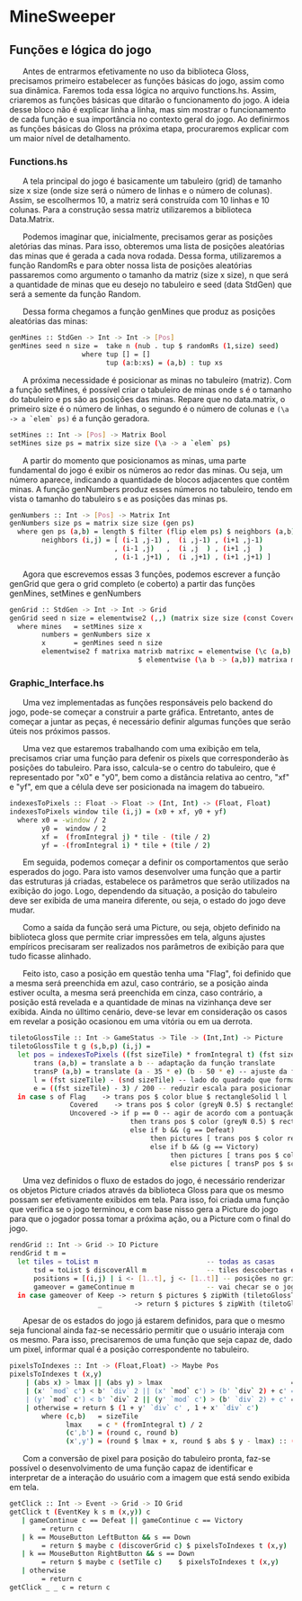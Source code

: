 # MineSweeper


## Funções e lógica do jogo


&nbsp;&nbsp;&nbsp;&nbsp;&nbsp;&nbsp;Antes de entrarmos efetivamente no uso da biblioteca Gloss, precisamos primeiro estabelecer as funções básicas do jogo, assim como sua dinâmica. Faremos toda essa lógica no arquivo functions.hs. Assim, criaremos as funções básicas que ditarão o funcionamento do jogo. A ideia desse bloco não é explicar linha a linha, mas sim mostrar o funcionamento de cada função e sua importância no contexto geral do jogo. Ao definirmos as funções básicas do Gloss na próxima etapa, procuraremos explicar com um maior nível de detalhamento.


### Functions.hs


&nbsp;&nbsp;&nbsp;&nbsp;&nbsp;&nbsp;A tela principal do jogo é basicamente um tabuleiro (grid) de tamanho size x size (onde size será o número de linhas e o número de colunas). Assim, se escolhermos 10, a matriz será construída com 10 linhas e 10 colunas. Para a construção sessa matriz utilizaremos a biblioteca Data.Matrix.

&nbsp;&nbsp;&nbsp;&nbsp;&nbsp;&nbsp;Podemos imaginar que, inicialmente, precisamos gerar as posições aletórias das minas. Para isso, obteremos uma lista de posições aleatórias das minas que é gerada a cada nova rodada. Dessa forma, utilizaremos a função RandomRs e para obter nossa lista de posições aleatórias passaremos como argumento o tamanho da matriz (size x size), n que será a quantidade de minas que eu desejo no tabuleiro e seed (data StdGen) que será a semente da função Random.

&nbsp;&nbsp;&nbsp;&nbsp;&nbsp;&nbsp;Dessa forma chegamos a função genMines que produz as posições aleatórias das minas:

```sh
genMines :: StdGen -> Int -> Int -> [Pos]
genMines seed n size =  take n (nub . tup $ randomRs (1,size) seed)
                  where tup [] = []
                        tup (a:b:xs) = (a,b) : tup xs
```

&nbsp;&nbsp;&nbsp;&nbsp;&nbsp;&nbsp;A próxima necessidade é posicionar as minas no tabuleiro (matriz). Com a função setMines, é possível criar o tabuleiro de minas onde s é o tamanho do tabuleiro e ps são as posições das minas. Repare que no data.matrix, o primeiro size é o número de linhas, o segundo é o número de colunas e ``(\a -> a `elem` ps)`` é a função geradora.

```sh
setMines :: Int -> [Pos] -> Matrix Bool
setMines size ps = matrix size size (\a -> a `elem` ps)
```

&nbsp;&nbsp;&nbsp;&nbsp;&nbsp;&nbsp;A partir do momento que posicionamos as minas, uma parte fundamental do jogo é exibir os números ao redor das minas. Ou seja, um número aparece, indicando a quantidade de blocos adjacentes que contêm minas. A função genNumbers produz esses números no tabuleiro, tendo em vista o tamanho do tabuleiro s e as posições das minas ps.

```sh
genNumbers :: Int -> [Pos] -> Matrix Int
genNumbers size ps = matrix size size (gen ps)
  where gen ps (a,b) = length $ filter (flip elem ps) $ neighbors (a,b)
        neighbors (i,j) = [ (i-1 ,j-1) ,  (i ,j-1) , (i+1 ,j-1)
                          , (i-1 ,j)   ,  (i ,j  ) , (i+1 ,j  )
                          , (i-1 ,j+1) ,  (i ,j+1) , (i+1 ,j+1) ]
```

&nbsp;&nbsp;&nbsp;&nbsp;&nbsp;&nbsp;Agora que escrevemos essas 3 funções, podemos escrever a função genGrid que gera o grid completo (e coberto) a partir das funções genMines, setMines e genNumbers

```sh
genGrid :: StdGen -> Int -> Int -> Grid
genGrid seed n size = elementwise2 (,,) (matrix size size (const Covered)) mines numbers
  where mines   = setMines size x
        numbers = genNumbers size x
        x       = genMines seed n size
        elementwise2 f matrixa matrixb matrixc = elementwise (\c (a,b) -> f a b c) matrixc
                                $ elementwise (\a b -> (a,b)) matrixa matrixb
```


### Graphic_Interface.hs


&nbsp;&nbsp;&nbsp;&nbsp;&nbsp;&nbsp;Uma vez implementadas as funções responsáveis pelo backend do jogo, pode-se começar a construir a parte gráfica. Entretanto, antes de começar a juntar as peças, é necessário definir algumas funções que serão úteis nos próximos passos.

&nbsp;&nbsp;&nbsp;&nbsp;&nbsp;&nbsp;Uma vez que estaremos trabalhando com uma exibição em tela, precisamos criar uma função para defenir os pixels que corresponderão às posições do tabuleiro. Para isso, calcula-se o centro do tabuleiro, que é representado por "x0" e "y0", bem como a distância relativa ao centro, "xf" e "yf", em que a célula deve ser posicionada na imagem do tabueiro.

```sh
indexesToPixels :: Float -> Float -> (Int, Int) -> (Float, Float)
indexesToPixels window tile (i,j) = (x0 + xf, y0 + yf)
  where x0 = -window / 2
        y0 =  window / 2
        xf =  (fromIntegral j) * tile - (tile / 2)
        yf = -(fromIntegral i) * tile + (tile / 2)
```

&nbsp;&nbsp;&nbsp;&nbsp;&nbsp;&nbsp;Em seguida, podemos começar a definir os comportamentos que serão esperados do jogo. Para isto vamos desenvolver uma função que a partir das estruturas já criadas, estabelece os parâmetros que serão utilizados na exibição do jogo. Logo, dependendo da situação, a posição do tabuleiro deve ser exibida de uma maneira diferente, ou seja, o estado do jogo deve mudar.

&nbsp;&nbsp;&nbsp;&nbsp;&nbsp;&nbsp;Como a saída da função será uma Picture, ou seja, objeto definido na biblioteca gloss que permite criar impressões em tela, alguns ajustes empíricos precisaram ser realizados nos parâmetros de exibição para que tudo ficasse alinhado.

&nbsp;&nbsp;&nbsp;&nbsp;&nbsp;&nbsp;Feito isto, caso a posição em questão tenha uma "Flag", foi definido que a mesma será preenchida em azul, caso contrário, se a posição ainda estiver oculta, a mesma será preenchida em cinza, caso contrário, a posição está revelada e a quantidade de minas na vizinhança deve ser exibida. Ainda no úlltimo cenário, deve-se levar em consideração os casos em revelar a posição ocasionou em uma vitória ou em ua derrota.

```sh
tiletoGlossTile :: Int -> GameStatus -> Tile -> (Int,Int) -> Picture
tiletoGlossTile t g (s,b,p) (i,j) =
  let pos = indexesToPixels ((fst sizeTile) * fromIntegral t) (fst sizeTile) (i,j)
      trans (a,b) = translate a b -- adaptação da função translate
      transP (a,b) = translate (a - 35 * e) (b - 50 * e) -- ajuste da função traslate para posicionar texto de potuação (empirico)
      l = (fst sizeTile) - (snd sizeTile) -- lado do quadrado que forma uma casa
      e = ((fst sizeTile) - 3) / 200 -- reduzir escala para posicionar os textos de pontuação (empirico)
  in case s of Flag    -> trans pos $ color blue $ rectangleSolid l l
               Covered    -> trans pos $ color (greyN 0.5) $ rectangleSolid l l
               Uncovered -> if p == 0 -- agir de acordo com a pontuação da casa
                              then trans pos $ color (greyN 0.5) $ rectangleWire l l
                              else if b && (g == Defeat)
                                   then pictures [ trans pos $ color red $ rectangleSolid l l, transP pos $ scale e e $ color white $ text "X" ]
                                   else if b && (g == Victory)
                                        then pictures [ trans pos $ color violet $ rectangleSolid l l, transP pos $ scale e e $ color white $ text ":D" ]
                                        else pictures [ transP pos $ scale e e $ text (show p), trans pos $ color (greyN 0.5) $ rectangleWire l l ]
```

&nbsp;&nbsp;&nbsp;&nbsp;&nbsp;&nbsp;Uma vez definidos o fluxo de estados do jogo, é necessário renderizar os objetos Picture criados através da biblioteca Gloss para que os mesmo possam ser efetivamente exibidos em tela. Para isso, foi criada uma função que verifica se o jogo terminou, e com base nisso gera a Picture do jogo para que o jogador possa tomar a próxima ação, ou a Picture com o final do jogo.

```sh
rendGrid :: Int -> Grid -> IO Picture
rendGrid t m =
  let tiles = toList m                           -- todas as casas
      tsd = toList $ discoverAll m               -- tiles descobertas em caso de Defeat
      positions = [(i,j) | i <- [1..t], j <- [1..t]] -- posições no grid
      gameover = gameContinue m                  -- vai checar se o jogo continua
  in case gameover of Keep -> return $ pictures $ zipWith (tiletoGlossTile t gameover) tiles positions
                      _        -> return $ pictures $ zipWith (tiletoGlossTile t gameover) tsd positions
```


&nbsp;&nbsp;&nbsp;&nbsp;&nbsp;&nbsp;Apesar de os estados do jogo já estarem definidos, para que o mesmo seja funcional ainda faz-se necessário permitir que o usuário interaja com os mesmo. Para isso, precisaremos de uma função que seja capaz de, dado um pixel, informar qual é a posição correspondente no tabuleiro.

```sh
pixelsToIndexes :: Int -> (Float,Float) -> Maybe Pos
pixelsToIndexes t (x,y)
    | (abs x) > lmax || (abs y) > lmax                                = Nothing
    | (x' `mod` c') < b' `div` 2 || (x' `mod` c') > (b' `div` 2) + c' = Nothing
    | (y' `mod` c') < b' `div` 2 || (y' `mod` c') > (b' `div` 2) + c' = Nothing
    | otherwise = return $ (1 + y' `div` c' , 1 + x' `div` c')
        where (c,b)   = sizeTile
              lmax    = c * (fromIntegral t) / 2
              (c',b') = (round c, round b)
              (x',y') = (round $ lmax + x, round $ abs $ y - lmax) :: (Int, Int)
```


&nbsp;&nbsp;&nbsp;&nbsp;&nbsp;&nbsp;Com a conversão de pixel para posição do tabuleiro pronta, faz-se possível o desenvolvimento de uma função capaz de identificar e interpretar de a interação do usuário com a imagem que está sendo exibida em tela.

```sh
getClick :: Int -> Event -> Grid -> IO Grid
getClick t (EventKey k s m (x,y)) c
   | gameContinue c == Defeat || gameContinue c == Victory
        = return c
   | k == MouseButton LeftButton && s == Down
        = return $ maybe c (discoverGrid c) $ pixelsToIndexes t (x,y)
   | k == MouseButton RightButton && s == Down
        = return $ maybe c (setTile c)    $ pixelsToIndexes t (x,y)
   | otherwise
        = return c
getClick _ _ c = return c
```
